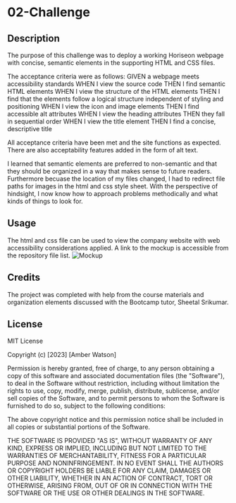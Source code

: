 # 02-Challenge

## Description

The purpose of this challenge was to deploy a working Horiseon webpage with concise, semantic elements in the supporting HTML and CSS files. 

The acceptance criteria were as follows: 
GIVEN a webpage meets accessibility standards
WHEN I view the source code
THEN I find semantic HTML elements
WHEN I view the structure of the HTML elements
THEN I find that the elements follow a logical structure independent of styling and positioning
WHEN I view the icon and image elements
THEN I find accessible alt attributes
WHEN I view the heading attributes
THEN they fall in sequential order
WHEN I view the title element
THEN I find a concise, descriptive title

All acceptance criteria have been met and the site functions as expected. There are also acceptability features added in the form of alt text. 

I learned that semantic elements are preferred to non-semantic and that they should be organized in a way that makes sense to future readers. Furthermore becuase the location of my files changed, I had to redirect file paths for images in the html and css style sheet. With the perspective of hindsight, I now know how to approach problems methodically and what kinds of things to look for. 

## Usage

The html and css file can be used to view the company website with web accessibility considerations applied. A link to the mockup is accessible from the repository file list. 
![Mockup](02-Challenge/01-html-css-git-homework-demo.png)

## Credits

The project was completed with help from the course materials and organization elements discussed with the Bootcamp tutor, Sheetal Srikumar.

## License

MIT License

Copyright (c) [2023] [Amber Watson]

Permission is hereby granted, free of charge, to any person obtaining a copy
of this software and associated documentation files (the "Software"), to deal
in the Software without restriction, including without limitation the rights
to use, copy, modify, merge, publish, distribute, sublicense, and/or sell
copies of the Software, and to permit persons to whom the Software is
furnished to do so, subject to the following conditions:

The above copyright notice and this permission notice shall be included in all
copies or substantial portions of the Software.

THE SOFTWARE IS PROVIDED "AS IS", WITHOUT WARRANTY OF ANY KIND, EXPRESS OR
IMPLIED, INCLUDING BUT NOT LIMITED TO THE WARRANTIES OF MERCHANTABILITY,
FITNESS FOR A PARTICULAR PURPOSE AND NONINFRINGEMENT. IN NO EVENT SHALL THE
AUTHORS OR COPYRIGHT HOLDERS BE LIABLE FOR ANY CLAIM, DAMAGES OR OTHER
LIABILITY, WHETHER IN AN ACTION OF CONTRACT, TORT OR OTHERWISE, ARISING FROM,
OUT OF OR IN CONNECTION WITH THE SOFTWARE OR THE USE OR OTHER DEALINGS IN THE
SOFTWARE.
